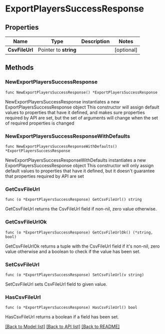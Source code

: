 # ExportPlayersSuccessResponse

## Properties

Name | Type | Description | Notes
------------ | ------------- | ------------- | -------------
**CsvFileUrl** | Pointer to **string** |  | [optional] 

## Methods

### NewExportPlayersSuccessResponse

`func NewExportPlayersSuccessResponse() *ExportPlayersSuccessResponse`

NewExportPlayersSuccessResponse instantiates a new ExportPlayersSuccessResponse object
This constructor will assign default values to properties that have it defined,
and makes sure properties required by API are set, but the set of arguments
will change when the set of required properties is changed

### NewExportPlayersSuccessResponseWithDefaults

`func NewExportPlayersSuccessResponseWithDefaults() *ExportPlayersSuccessResponse`

NewExportPlayersSuccessResponseWithDefaults instantiates a new ExportPlayersSuccessResponse object
This constructor will only assign default values to properties that have it defined,
but it doesn't guarantee that properties required by API are set

### GetCsvFileUrl

`func (o *ExportPlayersSuccessResponse) GetCsvFileUrl() string`

GetCsvFileUrl returns the CsvFileUrl field if non-nil, zero value otherwise.

### GetCsvFileUrlOk

`func (o *ExportPlayersSuccessResponse) GetCsvFileUrlOk() (*string, bool)`

GetCsvFileUrlOk returns a tuple with the CsvFileUrl field if it's non-nil, zero value otherwise
and a boolean to check if the value has been set.

### SetCsvFileUrl

`func (o *ExportPlayersSuccessResponse) SetCsvFileUrl(v string)`

SetCsvFileUrl sets CsvFileUrl field to given value.

### HasCsvFileUrl

`func (o *ExportPlayersSuccessResponse) HasCsvFileUrl() bool`

HasCsvFileUrl returns a boolean if a field has been set.


[[Back to Model list]](../README.md#documentation-for-models) [[Back to API list]](../README.md#documentation-for-api-endpoints) [[Back to README]](../README.md)


